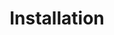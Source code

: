 ---
sidebar_label: Installation
title: Installation
displayed_sidebar: tutorialSidebar
sidebar_position: 2
---